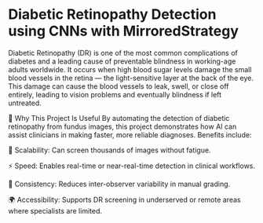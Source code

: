 # Diabetic Retinopathy Detection using CNNs with MirroredStrategy

Diabetic Retinopathy (DR) is one of the most common complications of diabetes and a leading cause of preventable blindness in working-age adults worldwide. It occurs when high blood sugar levels damage the small blood vessels in the retina — the light-sensitive layer at the back of the eye. This damage can cause the blood vessels to leak, swell, or close off entirely, leading to vision problems and eventually blindness if left untreated.

🤖 Why This Project Is Useful
By automating the detection of diabetic retinopathy from fundus images, this project demonstrates how AI can assist clinicians in making faster, more reliable diagnoses. Benefits include:

🔁 Scalability: Can screen thousands of images without fatigue.

⚡ Speed: Enables real-time or near-real-time detection in clinical workflows.

🎯 Consistency: Reduces inter-observer variability in manual grading.

🌍 Accessibility: Supports DR screening in underserved or remote areas where specialists are limited.

